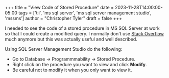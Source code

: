 +++
title = "View Code of Stored Procedure"
date = 2023-11-28T14:00:00-05:00
tags = ['til', 'ms sql server', 'ms sql server management studio', 'mssms']
author = "Christopher Tyler"
draft = false
+++

I needed to see the code of a stored procedure in MS SQL Server at work so that
I could create a modified query.
I normally don't use
[Stack Overflow](https://stackoverflow.com/questions/8733088/how-to-view-the-stored-procedure-code-in-sql-server-management-studio)
much anymore but this was actually useful and well described.

Using SQL Server Management Studio do the following:

* Go to Database -> Programmmability -> Stored Procedure.
* Right click on the procedure you want to view and click **Modify**.
* Be careful not to modify it when you only want to view it.

